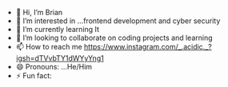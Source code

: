 - 👋 Hi, I’m Brian
- 👀 I’m interested in ...frontend development and cyber security
- 🌱 I’m currently learning It 
- 💞️ I’m looking to collaborate on coding projects and learning
- 📫 How to reach me https://www.instagram.com/_.acidic._?igsh=dTVvbTY1dWYyYng1
- 😄 Pronouns: ...He/Him
- ⚡ Fun fact: 

<!---
Brianfrm64/Brianfrm64 is a ✨ special ✨ repository because its `README.md` (this file) appears on your GitHub profile.
You can click the Preview link to take a look at your changes.
--->
